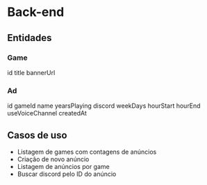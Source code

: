 # Back-end

## Entidades

### Game

id 
title
bannerUrl

### Ad

id
gameId
name
yearsPlaying
discord
weekDays
hourStart
hourEnd
useVoiceChannel
createdAt

## Casos de uso

- Listagem de games com contagens de anúncios
- Criação de novo anúncio 
- Listagem de anúncios por game
- Buscar discord pelo ID do anúncio 
